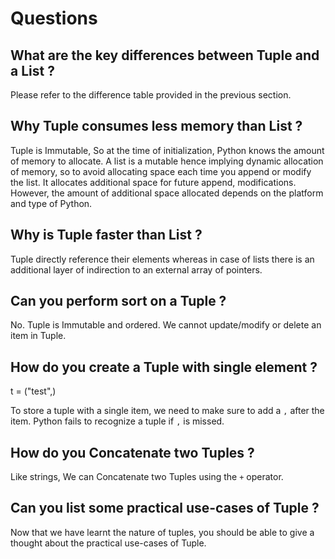 # Questions

## What are the key differences between Tuple and a List ?

Please refer to the difference table provided in the previous section.

## Why Tuple consumes less memory than List ?

Tuple is Immutable, So at the time of initialization, Python knows the amount of memory to allocate. A list is a mutable hence implying dynamic allocation of memory, so to avoid allocating space each time you append or modify the list. It allocates additional space for future append, modifications. However, the amount of additional space allocated depends on the platform and type of Python.

## Why is Tuple faster than List ?

Tuple directly reference their elements whereas in case of lists there is an additional layer of indirection to an external array of pointers.

## Can you perform sort on a Tuple ?

No. Tuple is Immutable and ordered. We cannot update/modify or delete an item in Tuple.

## How do you create a Tuple with single element ?

t = ("test",)

To store a tuple with a single item, we need to make sure to add a `,` after the item. Python fails to recognize a tuple if `,` is missed.

## How do you Concatenate two Tuples ?

Like strings, We can Concatenate two Tuples using the `+` operator.

## Can you list some practical use-cases of Tuple ?

Now that we have learnt the nature of tuples, you should be able to give a thought about the practical use-cases of Tuple.
